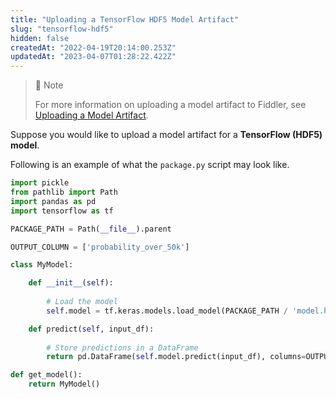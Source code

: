 ```yaml
---
title: "Uploading a TensorFlow HDF5 Model Artifact"
slug: "tensorflow-hdf5"
hidden: false
createdAt: "2022-04-19T20:14:00.253Z"
updatedAt: "2023-04-07T01:28:22.422Z"
---
```

> 🚧 Note
> 
> For more information on uploading a model artifact to Fiddler, see [Uploading a Model Artifact](doc:uploading-model-artifacts).

Suppose you would like to upload a model artifact for a **TensorFlow (HDF5) model**.

Following is an example of what the `package.py` script may look like.

```python
import pickle
from pathlib import Path
import pandas as pd
import tensorflow as tf

PACKAGE_PATH = Path(__file__).parent

OUTPUT_COLUMN = ['probability_over_50k']

class MyModel:

    def __init__(self):
        
        # Load the model
        self.model = tf.keras.models.load_model(PACKAGE_PATH / 'model.h5')

    def predict(self, input_df):
        
        # Store predictions in a DataFrame
        return pd.DataFrame(self.model.predict(input_df), columns=OUTPUT_COLUMN)

def get_model():
    return MyModel()
```